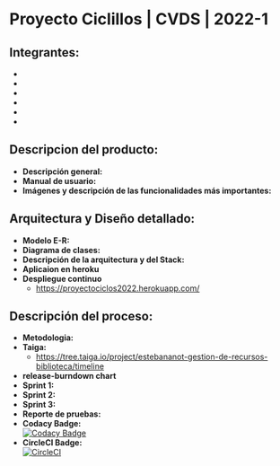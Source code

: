# Proyecto Ciclillos | CVDS | 2022-1
## Integrantes:
-
-
-
-
-
-
## Descripcion del producto:
- **Descripción general:**
- **Manual de usuario:**
- **Imágenes y descripción de las funcionalidades más importantes:**
## Arquitectura y Diseño detallado:
- **Modelo E-R:**
- **Diagrama de clases:**
- **Descripción de la arquitectura y del Stack:**
- **Aplicaion en heroku**
- **Despliegue continuo**
  - https://proyectociclos2022.herokuapp.com/
## Descripción del proceso:
- **Metodologia:**
- **Taiga:**
  - https://tree.taiga.io/project/estebananot-gestion-de-recursos-biblioteca/timeline
- **release-burndown chart**
- **Sprint 1:**
- **Sprint 2:**
- **Sprint 3:**
- **Reporte de pruebas:**
- **Codacy Badge:**\
[![Codacy Badge](https://api.codacy.com/project/badge/Grade/2819c37d9b8b4a8fbc585411614a3933)](https://www.codacy.com/manual/ProyectoCVDS2022/Proyecto2022?utm_source=github.com&amp;utm_medium=referral&amp;utm_content=davidleon03/Proyecto2022&amp;utm_campaign=Badge_Grade)
- **CircleCI Badge:**\
[![CircleCI](https://circleci.com/gh/ProyectoCVDS2022/Proyecto2022/tree/main.svg?style=svg)](https://circleci.com/gh/ProyectoCVDS2022/Proyecto2022/tree/main)
